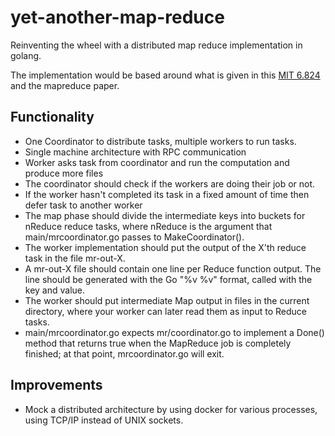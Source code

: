 # yet-another-map-reduce
Reinventing the wheel with a distributed map reduce implementation in golang.

The implementation would be based around what is given in this [MIT 6.824](https://pdos.csal.mit.edu/6.824/labs/lab-mr.html) and the mapreduce paper.

## Functionality

- One Coordinator to distribute tasks, multiple workers to run tasks.
- Single machine architecture with RPC communication
- Worker asks task from coordinator and run the computation and produce more files
- The coordinator should check if the workers are doing their job or not.
- If the worker hasn't completed its task in a fixed amount of time then defer task to another worker
- The map phase should divide the intermediate keys into buckets for nReduce reduce tasks, where nReduce is the argument that main/mrcoordinator.go passes to MakeCoordinator().
- The worker implementation should put the output of the X'th reduce task in the file  mr-out-X.
- A mr-out-X file should contain one line per Reduce function output. The line should be generated with the Go "%v %v" format, called with the key and value.
- The worker should put intermediate Map output in files in the current directory, where your worker can later read them as input to Reduce tasks.
- main/mrcoordinator.go expects mr/coordinator.go to implement a Done() method that returns true when the MapReduce job is completely finished; at that point, mrcoordinator.go will exit.

## Improvements
- Mock a distributed architecture by using docker for various processes, using TCP/IP instead of UNIX sockets.
